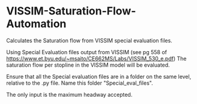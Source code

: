 # VISSIM-Saturation-Flow-Automation
Calculates the Saturation flow from VISSIM special evaluation files.

Using Special Evaluation files output from VISSIM (see pg 558 of https://www.et.byu.edu/~msaito/CE662MS/Labs/VISSIM_530_e.pdf)
The saturation flow per stopline in the VISSIM model will be evaluated.

Ensure that all the Special evaluation files are in a folder on the same level, relative to the .py file. Name this folder "Special_eval_files".

The only input is the maximum headway accepted.
